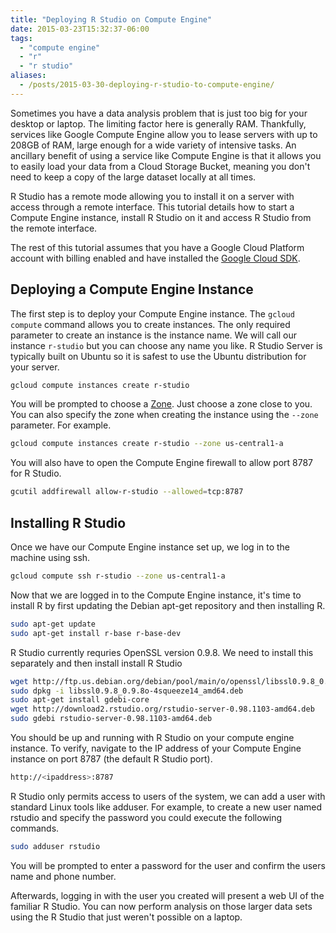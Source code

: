 ```yaml
---
title: "Deploying R Studio on Compute Engine" 
date: 2015-03-23T15:32:37-06:00
tags: 
  - "compute engine"
  - "r"
  - "r studio"
aliases:
  - /posts/2015-03-30-deploying-r-studio-to-compute-engine/
---
```


Sometimes you have a data analysis problem that is just too big for your desktop
or laptop. The limiting factor here is generally RAM. Thankfully, services like
Google Compute Engine allow you to lease servers with up to 208GB of RAM, large
enough for a wide variety of intensive tasks. An ancillary benefit of using a
service like Compute Engine is that it allows you to easily load your data from
a Cloud Storage Bucket, meaning you don't need to keep a copy of the large
dataset locally at all times. 

R Studio has a remote mode allowing you to install it on a server with access
through a remote interface. This tutorial details how to start a Compute Engine
instance, install R Studio on it and access R Studio from the remote interface.

The rest of this tutorial assumes that you have a Google Cloud Platform account
with billing enabled and have installed the [Google Cloud
SDK](https://cloud.google.com/sdk/).

## Deploying a Compute Engine Instance

The first step is to deploy your Compute Engine instance. The `gcloud compute`
command allows you to create instances. The only required parameter to create an
instance is the instance name. We will call our instance `r-studio` but you can
choose any name you like. R Studio Server is typically built on Ubuntu so it is
safest to use the Ubuntu distribution for your server.

```bash
gcloud compute instances create r-studio
```

You will be prompted to choose a
[Zone](https://cloud.google.com/compute/docs/zones). Just choose a zone close to
you. You can also specify the zone when creating the instance using the `--zone`
parameter. For example.

```bash
gcloud compute instances create r-studio --zone us-central1-a
```

You will also have to open the Compute Engine firewall to allow port 8787 for R
Studio.

```bash
gcutil addfirewall allow-r-studio --allowed=tcp:8787
```

## Installing R Studio

Once we have our Compute Engine instance set up, we log in to the machine using ssh.

```bash
gcloud compute ssh r-studio --zone us-central1-a
```

Now that we are logged in to the Compute Engine instance, it's time to install
R by first updating the Debian apt-get repository and then installing R.

```bash
sudo apt-get update
sudo apt-get install r-base r-base-dev
```

R Studio currently requries OpenSSL version 0.9.8. We need to install this
separately and then install install R Studio

```bash
wget http://ftp.us.debian.org/debian/pool/main/o/openssl/libssl0.9.8_0.9.8o-4squeeze14_amd64.deb
sudo dpkg -i libssl0.9.8_0.9.8o-4squeeze14_amd64.deb
sudo apt-get install gdebi-core
wget http://download2.rstudio.org/rstudio-server-0.98.1103-amd64.deb
sudo gdebi rstudio-server-0.98.1103-amd64.deb
```

You should be up and running with R Studio on your compute engine instance. To
verify, navigate to the IP address of your Compute Engine instance on port 8787
(the default R Studio port).

```bash
http://<ipaddress>:8787
```

R Studio only permits access to users of the system, we can add a user with
standard Linux tools like adduser. For example, to create a new user named
rstudio and specify the password you could execute the following commands.

```bash
sudo adduser rstudio
```

You will be prompted to enter a password for the user and confirm the users name
and phone number.

Afterwards, logging in with the user you created will present a web UI of the
familiar R Studio. You can now perform analysis on those larger data sets using
the R Studio that just weren't possible on a laptop.
